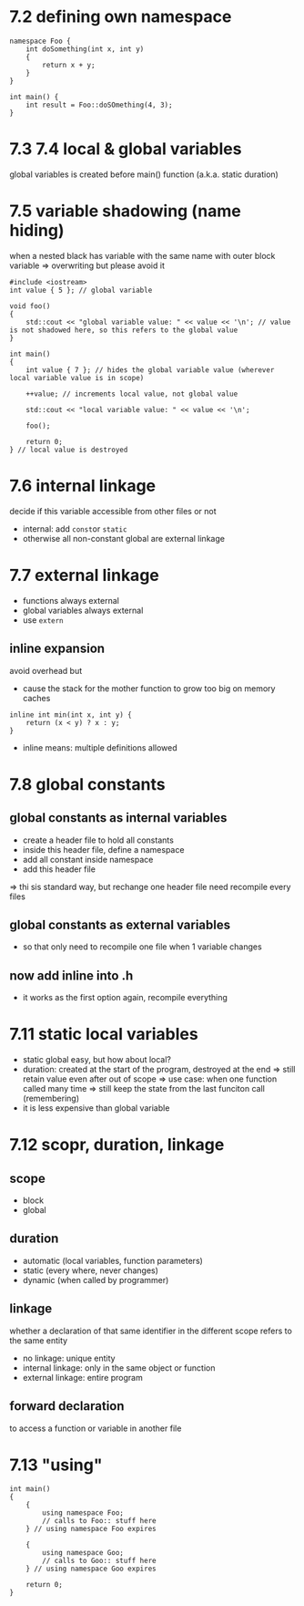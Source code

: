 # 7.2 defining own namespace

```
namespace Foo {
    int doSomething(int x, int y)
    {
        return x + y;
    }
}

int main() {
    int result = Foo::doSOmething(4, 3);
}
```

# 7.3 7.4 local & global variables
global variables is created before main() function (a.k.a. static duration)

# 7.5 variable shadowing (name hiding)
when a nested black has variable with the same name with outer block variable => overwriting
but please avoid it
```
#include <iostream>
int value { 5 }; // global variable

void foo()
{
    std::cout << "global variable value: " << value << '\n'; // value is not shadowed here, so this refers to the global value
}

int main()
{
    int value { 7 }; // hides the global variable value (wherever local variable value is in scope)

    ++value; // increments local value, not global value

    std::cout << "local variable value: " << value << '\n';

    foo();

    return 0;
} // local value is destroyed
```

# 7.6 internal linkage
decide if this variable accessible from other files or not
- internal: add `const`or `static`
- otherwise all non-constant global are external linkage

# 7.7 external linkage
- functions always external
- global variables always external
- use `extern`

## inline expansion
avoid overhead but
- cause the stack for the mother function to grow too big on memory caches
```
inline int min(int x, int y) {
    return (x < y) ? x : y;
}
```
- inline means: multiple definitions allowed

# 7.8 global constants
## global constants as internal variables
- create a header file to hold all constants
- inside this header file, define a namespace
- add all constant inside namespace
- add this header file

=> thi sis standard way, but rechange one header file need recompile every files
## global constants as external variables
- so that only need to recompile one file when 1 variable changes
## now add inline into .h
- it works as the first option again, recompile everything

# 7.11 static local variables
- static global easy, but how about local?
- duration: created at the start of the program, destroyed at the end => still retain value even after out of scope
=> use case: when one function called many time
=> still keep the state from the last funciton call (remembering)
- it is less expensive than global variable

# 7.12 scopr, duration, linkage
## scope
- block
- global
## duration
- automatic (local variables, function parameters)
- static (every where, never changes)
- dynamic (when called by programmer)
## linkage
whether a declaration of that same identifier in the different scope refers to the same entity
- no linkage: unique entity
- internal linkage: only in the same object or function
- external linkage: entire program

## forward declaration
to access a function or variable in another file

# 7.13 "using"
```
int main()
{
    {
        using namespace Foo;
        // calls to Foo:: stuff here
    } // using namespace Foo expires

    {
        using namespace Goo;
        // calls to Goo:: stuff here
    } // using namespace Goo expires

    return 0;
}
```
